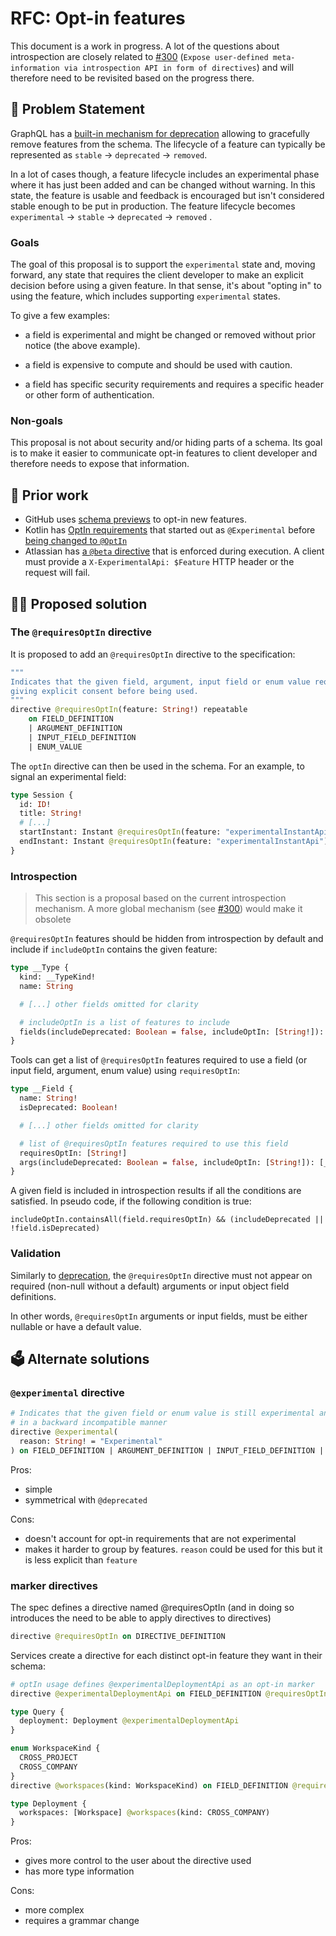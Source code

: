   

# RFC: Opt-in features

 This document is a work in progress. A lot of the questions about introspection are closely related to [#300](https://github.com/graphql/graphql-spec/issues/300) (`Expose user-defined meta-information via introspection API in form of directives`) and will therefore need to be revisited based on the progress there.

## 📜 Problem Statement

GraphQL has a [built-in mechanism for deprecation](https://spec.graphql.org/draft/#sec--deprecated) allowing to gracefully remove features from the schema. The lifecycle of a feature can typically be represented as `stable` -> `deprecated` -> `removed`.  

In a lot of cases though, a feature lifecycle includes an experimental phase where it has just been added and can be changed without warning. In this state, the feature is usable and feedback is encouraged but isn't considered stable enough to be put in production. The feature lifecycle becomes `experimental` -> `stable` -> `deprecated` -> `removed` .

  
### Goals
The goal of this proposal is to support the `experimental` state and, moving forward, any state that requires the client developer to make an explicit decision before using a given feature. In that sense, it's about "opting in" to using the feature, which includes supporting `experimental` states. 

To give a few examples:

* a field is experimental and might be changed or removed without prior notice (the above example).

* a field is expensive to compute and should be used with caution.

* a field has specific security requirements and requires a specific header or other form of authentication.

### Non-goals
This proposal is not about security and/or hiding parts of a schema. Its goal is to make it easier to communicate opt-in features to client developer and therefore needs to expose that information.

## 👀 Prior work

* GitHub uses [schema previews](https://docs.github.com/en/graphql/overview/schema-previews) to opt-in new features.
* Kotlin has [OptIn requirements](https://kotlinlang.org/docs/opt-in-requirements.html) that started out as `@Experimental` before [being changed to `@OptIn`](https://youtrack.jetbrains.com/issue/KT-26216/Generalize-Experimental-API)
* Atlassian has [a `@beta` directive](https://developer.atlassian.com/platform/atlassian-graphql-api/graphql/#schema-changes) that is enforced during execution. A client must provide a `X-ExperimentalApi: $Feature` HTTP header or the request will fail.

## 🧑‍💻 Proposed solution

### The `@requiresOptIn` directive

It is proposed to add an `@requiresOptIn` directive to the specification:

```graphql
"""
Indicates that the given field, argument, input field or enum value requires
giving explicit consent before being used.
"""
directive @requiresOptIn(feature: String!) repeatable
    on FIELD_DEFINITION 
    | ARGUMENT_DEFINITION 
    | INPUT_FIELD_DEFINITION 
    | ENUM_VALUE
```

The `optIn` directive can then be used in the schema. For an example, to signal an experimental field:

```graphql
type Session {
  id: ID!
  title: String!
  # [...]
  startInstant: Instant @requiresOptIn(feature: "experimentalInstantApi")
  endInstant: Instant @requiresOptIn(feature: "experimentalInstantApi")
}
```

### Introspection

> This section is a proposal based on the current introspection mechanism. A more global mechanism (see [#300](https://github.com/graphql/graphql-spec/issues/300)) would make it obsolete

`@requiresOptIn` features should be hidden from introspection by default and include if `includeOptIn` contains the given feature:

```graphql
type __Type {
  kind: __TypeKind!
  name: String

  # [...] other fields omitted for clarity

  # includeOptIn is a list of features to include
  fields(includeDeprecated: Boolean = false, includeOptIn: [String!]): [__Field!]  
}
```

Tools can get a list of `@requiresOptIn` features required to use a field (or input field, argument, enum value) using `requiresOptIn`:
```graphql
type __Field {
  name: String!
  isDeprecated: Boolean!

  # [...] other fields omitted for clarity

  # list of @requiresOptIn features required to use this field
  requiresOptIn: [String!]
  args(includeDeprecated: Boolean = false, includeOptIn: [String!]): [__InputValue!]!
}
```

A given field is included in introspection results if all the conditions are satisfied. In pseudo code, if the following condition is true:

```
includeOptIn.containsAll(field.requiresOptIn) && (includeDeprecated || !field.isDeprecated)
```

### Validation

Similarly to [deprecation](https://spec.graphql.org/draft/#sel-FAHnBZNCAACCwDqvK), the `@requiresOptIn` directive must not appear on required (non-null without a default) arguments or input object field definitions.

In other words, `@requiresOptIn`  arguments or input fields, must be either nullable or have a default value.

## 🗳️ Alternate solutions

### `@experimental` directive

```graphql
# Indicates that the given field or enum value is still experimental and might be changed 
# in a backward incompatible manner
directive @experimental(
  reason: String! = "Experimental"
) on FIELD_DEFINITION | ARGUMENT_DEFINITION | INPUT_FIELD_DEFINITION | ENUM_VALUE
```

Pros:
* simple
* symmetrical with `@deprecated`

Cons:
* doesn't account for opt-in requirements that are not experimental 
* makes it harder to group by features. `reason` could be used for this but it is less explicit than `feature`

### marker directives

The spec defines a directive named @requiresOptIn (and in doing so introduces the need to be able to apply directives to directives)

```graphql
directive @requiresOptIn on DIRECTIVE_DEFINITION
```

Services create a directive for each distinct opt-in feature they want in their schema:

```graphql
# optIn usage defines @experimentalDeploymentApi as an opt-in marker
directive @experimentalDeploymentApi on FIELD_DEFINITION @requiresOptIn

type Query {
  deployment: Deployment @experimentalDeploymentApi
}

enum WorkspaceKind {
  CROSS_PROJECT
  CROSS_COMPANY
}
directive @workspaces(kind: WorkspaceKind) on FIELD_DEFINITION @requiresOptIn

type Deployment {
  workspaces: [Workspace] @workspaces(kind: CROSS_COMPANY)
}
```

Pros:
* gives more control to the user about the directive used
* has more type information

Cons:
* more complex
* requires a grammar change
